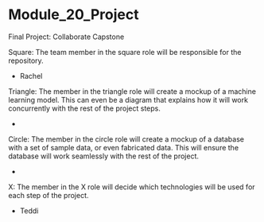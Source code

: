 # Module_20_Project

Final Project: Collaborate Capstone

Square: The team member in the square role will be responsible for the repository. 

- Rachel 

Triangle: The member in the triangle role will create a mockup of a machine learning model. This can even be a diagram that explains how it will work concurrently with the rest of the project steps.

- 

Circle: The member in the circle role will create a mockup of a database with a set of sample data, or even fabricated data. This will ensure the database will work seamlessly with the rest of the project.

-

X: The member in the X role will decide which technologies will be used for each step of the project.

- Teddi
